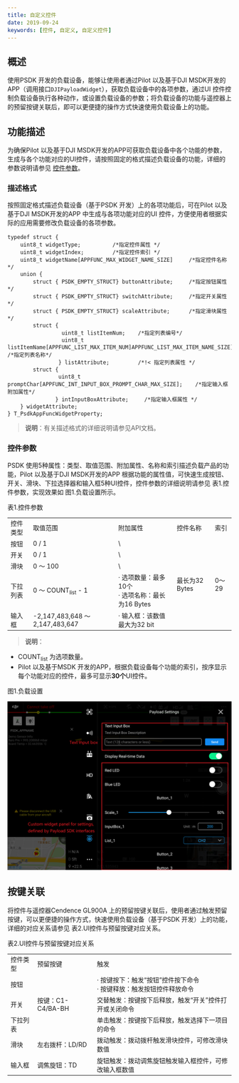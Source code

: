 ```yaml
---
title: 自定义控件
date: 2019-09-24
keywords: [控件, 自定义, 自定义控件]
---
```


## 概述

使用PSDK 开发的负载设备，能够让使用者通过Pilot 以及基于DJI MSDK开发的APP（调用接口`DJIPayloadWidget`），获取负载设备中的各项参数，通过UI 控件控制负载设备执行各种动作，或设置负载设备的参数；将负载设备的功能与遥控器上的预留按键关联后，即可以更便捷的操作方式快速使用负载设备上的功能。

## 功能描述

为确保Pilot 以及基于DJI MSDK开发的APP可获取负载设备中各个功能的参数，生成与各个功能对应的UI控件，请按照固定的格式描述负载设备的功能，详细的参数说明请参见 [控件参数](控件参数)。

### 描述格式 

按照固定格式描述负载设备（基于PSDK 开发）上的各项功能后，可在Pilot 以及基于DJI MSDK开发的APP 中生成与各项功能对应的UI 控件，方便使用者根据实际的应用需要修改负载设备的各项参数。

```
typedef struct {
    uint8_t widgetType;          /*指定控件属性 */  
    uint8_t widgetIndex;         /*指定控件索引 */  
    uint8_t widgetName[APPFUNC_MAX_WIDGET_NAME_SIZE]     /*指定控件名称*/
    union {
        struct { PSDK_EMPTY_STRUCT} buttonAttribute;     /*指定按钮属性*/
        struct { PSDK_EMPTY_STRUCT} switchAttribute;     /*指定开关属性*/
        struct { PSDK_EMPTY_STRUCT} scaleAttribute;      /*指定滑块属性*/
        struct {
                 uint8_t listItemNum;    /*指定列表编号*/
                 uint8_t listItemName[APPFUNC_LIST_MAX_ITEM_NUM]APPFUNC_LIST_MAX_ITEM_NAME_SIZE]; /*指定列表名称*/
                } listAttribute;         /*!< 指定列表属性 */
        struct {
                uint8_t promptChar[APPFUNC_INT_INPUT_BOX_PROMPT_CHAR_MAX_SIZE];    /*指定输入框附加属性*/
               } intInputBoxAttribute;     /*指定输入框属性 */
    } widgetAttribute;
} T_PsdkAppFuncWidgetProperty;

```

> **说明**：有关描述格式的详细说明请参见API文档。

### 控件参数

PSDK 使用5种属性：类型、取值范围、附加属性、名称和索引描述负载产品的功能，Pilot 以及基于DJI MSDK开发的APP 根据功能的属性值，可快速生成按钮、开关、滑块、下拉选择器和输入框5种UI控件，控件参数的详细说明请参见 表1.控件参数，实现效果如 图1.负载设置所示。  

表1.控件参数

<table id="t01">
  <tbody>
    <tr>
      <td>控件类型</td>
      <td>取值范围</td>
      <td>附加属性</td>
      <td>控件名称</td>
      <td>索引</td>
    </tr>
    <tr>
     <td>按钮</td>
      <td>0 / 1</td>
      <td>\</td>
      <td rowspan="5">最长为32 Bytes</td>
      <td rowspan="5"> 0～29</td> 
    </tr>
    <tr>
      <td>开关</td>
      <td>0 / 1</td>
      <td>\</td>
    </tr>
    <tr>
     <td>滑块</td>
      <td>0 ～ 100</td>
      <td>\</td>
    </tr>
     <tr>
     <td>下拉列表</td>
      <td>0 ～ COUNT<sub>list</sub> - 1</td>
      <td>· 选项数量：最多10个<br/>· 选项名称：最长为16 Bytes</td>
    </tr>
       <tr>
     <td>输入框</td>
      <td>-2,147,483,648 ～ 2,147,483,647</td>
      <td>· 输入框：该数值最大为32 bit</td>
    </tr>
  </tbody>
</table>

> **说明**：      
> 
*  COUNT<sub>list</sub> 为选项数量。
*  Pilot 以及基于MSDK 开发的APP，根据负载设备每个功能的索引，按序显示每个功能对应的控件，最多可显示**30个**UI控件。

图1.负载设置

![](../images/introduction/psdk_introduction/pilot_widget.png)

## 按键关联

将控件与遥控器Cendence GL900A 上的预留按键关联后，使用者通过触发预留按键，可以更便捷的操作方式，快速使用负载设备（基于PSDK 开发）上的功能，详细的对应关系请参见 表2.UI控件与预留按键对应关系。
<table id="t02">
表2.UI控件与预留按键对应关系
  <tbody>
    <tr>
      <td>控件类型</td>
      <td>预留按键</td>
      <td>触发</td>
    </tr>
    <tr>
      <td>按钮</td>
      <td rowspan="3">按键：C1-C4/BA-BH </td>
      <td>· 按键按下：触发“按钮”控件按下命令</br>· 按键释放：触发按钮控件释放命令</td>
    </tr>
    <tr>
      <td>开关</td>
      <td>交替触发：按键按下后释放，触发“开关”控件打开或关闭命令</td>
    </tr>
    <tr>
     <td>下拉列表</td>
      <td>单击触发：按键按下后释放，触发选择下一项目的命令</td>
    </tr>
     <tr>
      <td>滑块</td>
      <td>左右拨杆：LD/RD </td>
      <td>拨动触发：拨动拨杆触发滑块控件，可修改滑块数值</td>
    </tr>
       <tr>
    <td>输入框</td>
      <td>调焦旋钮：TD</td>
      <td>旋钮触发：拨动调焦旋钮触发输入框控件，可修改输入框数值</td>
</tr>
  </tbody>
</table>
